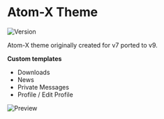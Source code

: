 # Atom-X Theme

![Version](https://img.shields.io/badge/Version-1.5.2-blue.svg)

Atom-X theme originally created for v7 ported to v9.

**Custom templates**

- Downloads
- News
- Private Messages
- Profile / Edit Profile

![Preview](screenshot.png)
